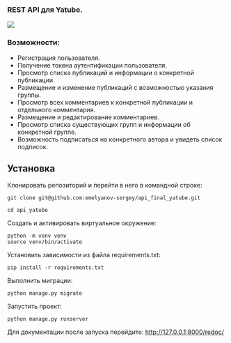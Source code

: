 ### REST API для Yatube.
![](https://img.shields.io/badge/django%20rest-ff1709?style=for-the-badge&logo=django&logoColor=white)

### Возможности:
- Регистрация пользователя.
- Получение токена аутентификации пользователя.
- Просмотр списка публикаций и информации о конкретной публикации.
- Размещение и изменение публикаций с возможностью указания группы.
- Просмотр всех комментариев к конкретной публикации и отдельного комментария.
- Размещение и редактирование комментариев.
- Просмотр списка существующих групп и информации об конкретной группе.
- Возможность подписаться на конкретного автора и увидеть список подписок.

## Установка

Клонировать репозиторий и перейти в него в командной строке:
```
git clone git@github.com:emelyanov-sergey/api_final_yatube.git
```
```
cd api_yatube
```
Cоздать и активировать виртуальное окружение:
```
python -m venv venv
source venv/bin/activate
```

Установить зависимости из файла requirements.txt:
```
pip install -r requirements.txt
```

Выполнить миграции:
```
python manage.py migrate
```
Запустить проект:
```
python manage.py runserver
```

Для документации после запуска перейдите: http://127.0.0.1:8000/redoc/